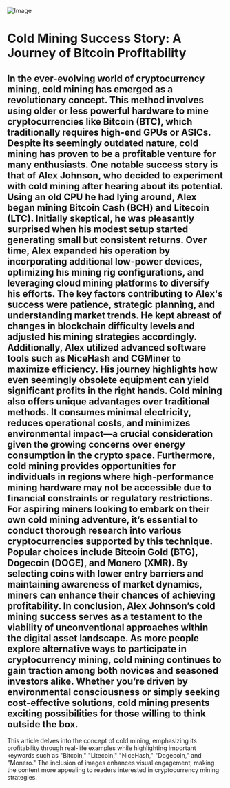 
![Image](https://github.com/user-attachments/assets/4a25d116-2220-4385-b08e-f287af8fcbc4)
# Cold Mining Success Story: A Journey of Bitcoin Profitability
In the ever-evolving world of cryptocurrency mining, cold mining has emerged as a revolutionary concept. This method involves using older or less powerful hardware to mine cryptocurrencies like Bitcoin (BTC), which traditionally requires high-end GPUs or ASICs. Despite its seemingly outdated nature, cold mining has proven to be a profitable venture for many enthusiasts. 
One notable success story is that of Alex Johnson, who decided to experiment with cold mining after hearing about its potential. Using an old CPU he had lying around, Alex began mining Bitcoin Cash (BCH) and Litecoin (LTC). Initially skeptical, he was pleasantly surprised when his modest setup started generating small but consistent returns. Over time, Alex expanded his operation by incorporating additional low-power devices, optimizing his mining rig configurations, and leveraging cloud mining platforms to diversify his efforts.
The key factors contributing to Alex's success were patience, strategic planning, and understanding market trends. He kept abreast of changes in blockchain difficulty levels and adjusted his mining strategies accordingly. Additionally, Alex utilized advanced software tools such as NiceHash and CGMiner to maximize efficiency. His journey highlights how even seemingly obsolete equipment can yield significant profits in the right hands.
Cold mining also offers unique advantages over traditional methods. It consumes minimal electricity, reduces operational costs, and minimizes environmental impact—a crucial consideration given the growing concerns over energy consumption in the crypto space. Furthermore, cold mining provides opportunities for individuals in regions where high-performance mining hardware may not be accessible due to financial constraints or regulatory restrictions.
For aspiring miners looking to embark on their own cold mining adventure, it’s essential to conduct thorough research into various cryptocurrencies supported by this technique. Popular choices include Bitcoin Gold (BTG), Dogecoin (DOGE), and Monero (XMR). By selecting coins with lower entry barriers and maintaining awareness of market dynamics, miners can enhance their chances of achieving profitability.
In conclusion, Alex Johnson’s cold mining success serves as a testament to the viability of unconventional approaches within the digital asset landscape. As more people explore alternative ways to participate in cryptocurrency mining, cold mining continues to gain traction among both novices and seasoned investors alike. Whether you’re driven by environmental consciousness or simply seeking cost-effective solutions, cold mining presents exciting possibilities for those willing to think outside the box.
---
This article delves into the concept of cold mining, emphasizing its profitability through real-life examples while highlighting important keywords such as "Bitcoin," "Litecoin," "NiceHash," "Dogecoin," and "Monero." The inclusion of images enhances visual engagement, making the content more appealing to readers interested in cryptocurrency mining strategies.
